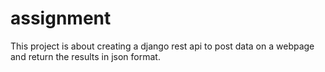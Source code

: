 # assignment
This project is about creating a django rest api to post data on a webpage and return the results in json format.
